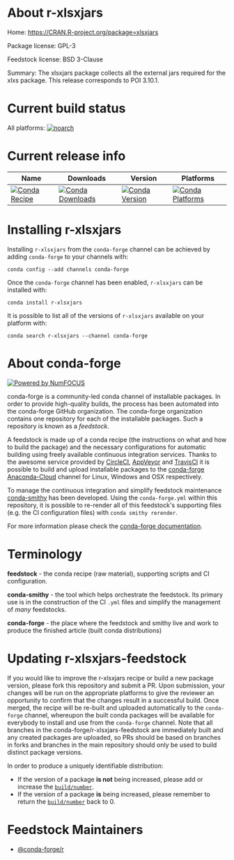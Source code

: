 <!--
# -*- mode: jinja -*-
-->

About r-xlsxjars
================

Home: https://CRAN.R-project.org/package=xlsxjars

Package license: GPL-3

Feedstock license: BSD 3-Clause

Summary: The xlsxjars package collects all the external jars required for the xlxs package. This release corresponds to POI 3.10.1.



Current build status
====================

All platforms:
[![noarch](https://img.shields.io/circleci/project/github/conda-forge/r-xlsxjars-feedstock/master.svg?label=noarch)](https://circleci.com/gh/conda-forge/r-xlsxjars-feedstock)

Current release info
====================

| Name | Downloads | Version | Platforms |
| --- | --- | --- | --- |
| [![Conda Recipe](https://img.shields.io/badge/recipe-r--xlsxjars-green.svg)](https://anaconda.org/conda-forge/r-xlsxjars) | [![Conda Downloads](https://img.shields.io/conda/dn/conda-forge/r-xlsxjars.svg)](https://anaconda.org/conda-forge/r-xlsxjars) | [![Conda Version](https://img.shields.io/conda/vn/conda-forge/r-xlsxjars.svg)](https://anaconda.org/conda-forge/r-xlsxjars) | [![Conda Platforms](https://img.shields.io/conda/pn/conda-forge/r-xlsxjars.svg)](https://anaconda.org/conda-forge/r-xlsxjars) |

Installing r-xlsxjars
=====================

Installing `r-xlsxjars` from the `conda-forge` channel can be achieved by adding `conda-forge` to your channels with:

```
conda config --add channels conda-forge
```

Once the `conda-forge` channel has been enabled, `r-xlsxjars` can be installed with:

```
conda install r-xlsxjars
```

It is possible to list all of the versions of `r-xlsxjars` available on your platform with:

```
conda search r-xlsxjars --channel conda-forge
```


About conda-forge
=================

[![Powered by NumFOCUS](https://img.shields.io/badge/powered%20by-NumFOCUS-orange.svg?style=flat&colorA=E1523D&colorB=007D8A)](http://numfocus.org)

conda-forge is a community-led conda channel of installable packages.
In order to provide high-quality builds, the process has been automated into the
conda-forge GitHub organization. The conda-forge organization contains one repository
for each of the installable packages. Such a repository is known as a *feedstock*.

A feedstock is made up of a conda recipe (the instructions on what and how to build
the package) and the necessary configurations for automatic building using freely
available continuous integration services. Thanks to the awesome service provided by
[CircleCI](https://circleci.com/), [AppVeyor](https://www.appveyor.com/)
and [TravisCI](https://travis-ci.org/) it is possible to build and upload installable
packages to the [conda-forge](https://anaconda.org/conda-forge)
[Anaconda-Cloud](https://anaconda.org/) channel for Linux, Windows and OSX respectively.

To manage the continuous integration and simplify feedstock maintenance
[conda-smithy](https://github.com/conda-forge/conda-smithy) has been developed.
Using the ``conda-forge.yml`` within this repository, it is possible to re-render all of
this feedstock's supporting files (e.g. the CI configuration files) with ``conda smithy rerender``.

For more information please check the [conda-forge documentation](https://conda-forge.org/docs/).

Terminology
===========

**feedstock** - the conda recipe (raw material), supporting scripts and CI configuration.

**conda-smithy** - the tool which helps orchestrate the feedstock.
                   Its primary use is in the construction of the CI ``.yml`` files
                   and simplify the management of *many* feedstocks.

**conda-forge** - the place where the feedstock and smithy live and work to
                  produce the finished article (built conda distributions)


Updating r-xlsxjars-feedstock
=============================

If you would like to improve the r-xlsxjars recipe or build a new
package version, please fork this repository and submit a PR. Upon submission,
your changes will be run on the appropriate platforms to give the reviewer an
opportunity to confirm that the changes result in a successful build. Once
merged, the recipe will be re-built and uploaded automatically to the
`conda-forge` channel, whereupon the built conda packages will be available for
everybody to install and use from the `conda-forge` channel.
Note that all branches in the conda-forge/r-xlsxjars-feedstock are
immediately built and any created packages are uploaded, so PRs should be based
on branches in forks and branches in the main repository should only be used to
build distinct package versions.

In order to produce a uniquely identifiable distribution:
 * If the version of a package **is not** being increased, please add or increase
   the [``build/number``](https://conda.io/docs/user-guide/tasks/build-packages/define-metadata.html#build-number-and-string).
 * If the version of a package **is** being increased, please remember to return
   the [``build/number``](https://conda.io/docs/user-guide/tasks/build-packages/define-metadata.html#build-number-and-string)
   back to 0.

Feedstock Maintainers
=====================

* [@conda-forge/r](https://github.com/conda-forge/r/)


